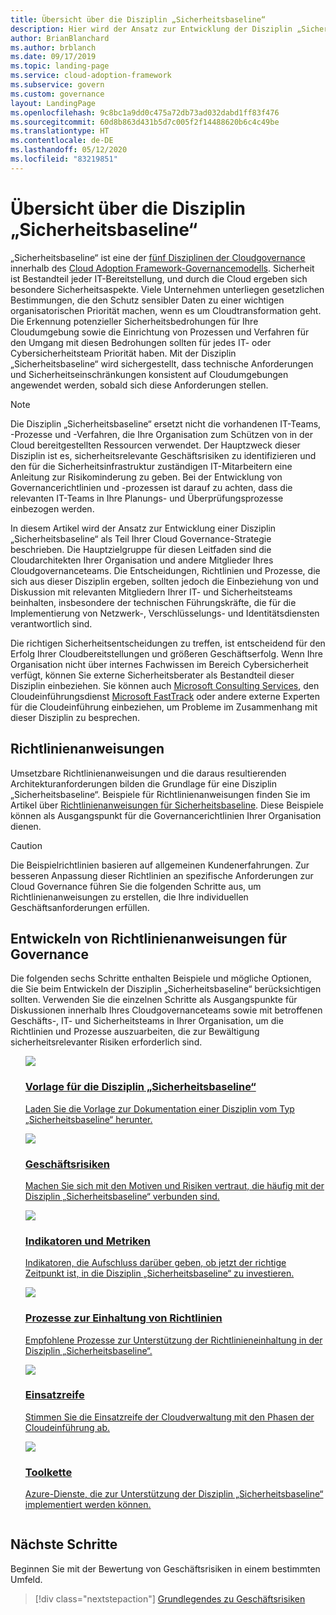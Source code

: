 ```yaml
---
title: Übersicht über die Disziplin „Sicherheitsbaseline“
description: Hier wird der Ansatz zur Entwicklung der Disziplin „Sicherheitsbaseline“ als Teil einer Cloudgovernancestrategie beschrieben.
author: BrianBlanchard
ms.author: brblanch
ms.date: 09/17/2019
ms.topic: landing-page
ms.service: cloud-adoption-framework
ms.subservice: govern
ms.custom: governance
layout: LandingPage
ms.openlocfilehash: 9c8bc1a9dd0c475a72db73ad032dabd1ff83f476
ms.sourcegitcommit: 60d8b863d431b5d7c005f2f14488620b6c4c49be
ms.translationtype: HT
ms.contentlocale: de-DE
ms.lasthandoff: 05/12/2020
ms.locfileid: "83219851"
---
```

# <a name="security-baseline-discipline-overview"></a>Übersicht über die Disziplin „Sicherheitsbaseline“

„Sicherheitsbaseline“ ist eine der [fünf Disziplinen der Cloudgovernance](../governance-disciplines.md) innerhalb des [Cloud Adoption Framework-Governancemodells](../index.md). Sicherheit ist Bestandteil jeder IT-Bereitstellung, und durch die Cloud ergeben sich besondere Sicherheitsaspekte. Viele Unternehmen unterliegen gesetzlichen Bestimmungen, die den Schutz sensibler Daten zu einer wichtigen organisatorischen Priorität machen, wenn es um Cloudtransformation geht. Die Erkennung potenzieller Sicherheitsbedrohungen für Ihre Cloudumgebung sowie die Einrichtung von Prozessen und Verfahren für den Umgang mit diesen Bedrohungen sollten für jedes IT- oder Cybersicherheitsteam Priorität haben. Mit der Disziplin „Sicherheitsbaseline“ wird sichergestellt, dass technische Anforderungen und Sicherheitseinschränkungen konsistent auf Cloudumgebungen angewendet werden, sobald sich diese Anforderungen stellen.

> [!NOTE]
> Die Disziplin „Sicherheitsbaseline“ ersetzt nicht die vorhandenen IT-Teams, -Prozesse und -Verfahren, die Ihre Organisation zum Schützen von in der Cloud bereitgestellten Ressourcen verwendet. Der Hauptzweck dieser Disziplin ist es, sicherheitsrelevante Geschäftsrisiken zu identifizieren und den für die Sicherheitsinfrastruktur zuständigen IT-Mitarbeitern eine Anleitung zur Risikominderung zu geben. Bei der Entwicklung von Governancerichtlinien und -prozessen ist darauf zu achten, dass die relevanten IT-Teams in Ihre Planungs- und Überprüfungsprozesse einbezogen werden.

In diesem Artikel wird der Ansatz zur Entwicklung einer Disziplin „Sicherheitsbaseline“ als Teil Ihrer Cloud Governance-Strategie beschrieben. Die Hauptzielgruppe für diesen Leitfaden sind die Cloudarchitekten Ihrer Organisation und andere Mitglieder Ihres Cloudgovernanceteams. Die Entscheidungen, Richtlinien und Prozesse, die sich aus dieser Disziplin ergeben, sollten jedoch die Einbeziehung von und Diskussion mit relevanten Mitgliedern Ihrer IT- und Sicherheitsteams beinhalten, insbesondere der technischen Führungskräfte, die für die Implementierung von Netzwerk-, Verschlüsselungs- und Identitätsdiensten verantwortlich sind.

Die richtigen Sicherheitsentscheidungen zu treffen, ist entscheidend für den Erfolg Ihrer Cloudbereitstellungen und größeren Geschäftserfolg. Wenn Ihre Organisation nicht über internes Fachwissen im Bereich Cybersicherheit verfügt, können Sie externe Sicherheitsberater als Bestandteil dieser Disziplin einbeziehen. Sie können auch [Microsoft Consulting Services](https://www.microsoft.com/industry/services/consulting), den Cloudeinführungsdienst [Microsoft FastTrack](https://azure.microsoft.com/programs/azure-fasttrack) oder andere externe Experten für die Cloudeinführung einbeziehen, um Probleme im Zusammenhang mit dieser Disziplin zu besprechen.

## <a name="policy-statements"></a>Richtlinienanweisungen

Umsetzbare Richtlinienanweisungen und die daraus resultierenden Architekturanforderungen bilden die Grundlage für eine Disziplin „Sicherheitsbaseline“. Beispiele für Richtlinienanweisungen finden Sie im Artikel über [Richtlinienanweisungen für Sicherheitsbaseline](./policy-statements.md). Diese Beispiele können als Ausgangspunkt für die Governancerichtlinien Ihrer Organisation dienen.

> [!CAUTION]
> Die Beispielrichtlinien basieren auf allgemeinen Kundenerfahrungen. Zur besseren Anpassung dieser Richtlinien an spezifische Anforderungen zur Cloud Governance führen Sie die folgenden Schritte aus, um Richtlinienanweisungen zu erstellen, die Ihre individuellen Geschäftsanforderungen erfüllen.

## <a name="develop-governance-policy-statements"></a>Entwickeln von Richtlinienanweisungen für Governance

Die folgenden sechs Schritte enthalten Beispiele und mögliche Optionen, die Sie beim Entwickeln der Disziplin „Sicherheitsbaseline“ berücksichtigen sollten. Verwenden Sie die einzelnen Schritte als Ausgangspunkte für Diskussionen innerhalb Ihres Cloudgovernanceteams sowie mit betroffenen Geschäfts-, IT- und Sicherheitsteams in Ihrer Organisation, um die Richtlinien und Prozesse auszuarbeiten, die zur Bewältigung sicherheitsrelevanter Risiken erforderlich sind.

<!-- markdownlint-disable MD033 -->

<ul class="panelContent cardsE">
<li style="display: flex; flex-direction: column;">
    <a href="./template.md">
        <div class="cardSize">
            <div class="cardPadding" >
                <div class="card" >
                    <div class="cardImageOuter">
                        <div class="cardImage">
                            <img src="../../_images/govern/process-template.png" class="x-hidden-focus"/>
                        </div>
                    </div>
                    <div class="cardText" style="padding-left:0px;">
                        <h3>Vorlage für die Disziplin „Sicherheitsbaseline“</h3>
                        <p class="x-hidden-focus">Laden Sie die Vorlage zur Dokumentation einer Disziplin vom Typ „Sicherheitsbaseline“ herunter.</p>
                    </div>
                </div>
            </div>
        </div>
    </a>
</li>
<li style="display: flex; flex-direction: column;">
    <a href="./business-risks.md">
        <div class="cardSize">
            <div class="cardPadding" >
                <div class="card" >
                    <div class="cardImageOuter">
                        <div class="cardImage">
                            <img src="../../_images/govern/process-risks.png" class="x-hidden-focus"/>
                        </div>
                    </div>
                    <div class="cardText" style="padding-left:0px;">
                        <h3>Geschäftsrisiken</h3>
                        <p class="x-hidden-focus">Machen Sie sich mit den Motiven und Risiken vertraut, die häufig mit der Disziplin „Sicherheitsbaseline“ verbunden sind.</p>
                    </div>
                </div>
            </div>
        </div>
    </a>
</li>
<li style="display: flex; flex-direction: column;">
    <a href="./metrics-tolerance.md">
        <div class="cardSize">
            <div class="cardPadding" >
                <div class="card" >
                    <div class="cardImageOuter">
                        <div class="cardImage">
                            <img src="../../_images/govern/process-metrics.png" class="x-hidden-focus"/>
                        </div>
                    </div>
                    <div class="cardText" style="padding-left:0px;">
                        <h3>Indikatoren und Metriken</h3>
                        <p class="x-hidden-focus">Indikatoren, die Aufschluss darüber geben, ob jetzt der richtige Zeitpunkt ist, in die Disziplin „Sicherheitsbaseline“ zu investieren.</p>
                    </div>
                </div>
            </div>
        </div>
    </a>
</li>
<li style="display: flex; flex-direction: column;">
    <a href="./compliance-processes.md">
        <div class="cardSize">
            <div class="cardPadding" >
                <div class="card" >
                    <div class="cardImageOuter">
                        <div class="cardImage">
                            <img src="../../_images/govern/process-enforce.png" class="x-hidden-focus"/>
                        </div>
                    </div>
                    <div class="cardText" style="padding-left:0px;">
                        <h3>Prozesse zur Einhaltung von Richtlinien</h3>
                        <p class="x-hidden-focus">Empfohlene Prozesse zur Unterstützung der Richtlinieneinhaltung in der Disziplin „Sicherheitsbaseline“.</p>
                    </div>
                </div>
            </div>
        </div>
    </a>
</li>
<li style="display: flex; flex-direction: column;">
    <a href="./discipline-improvement.md">
        <div class="cardSize">
            <div class="cardPadding" >
                <div class="card" >
                    <div class="cardImageOuter">
                        <div class="cardImage">
                            <img src="../../_images/govern/process-maturity.png" class="x-hidden-focus"/>
                        </div>
                    </div>
                    <div class="cardText" style="padding-left:0px;">
                        <h3>Einsatzreife</h3>
                        <p class="x-hidden-focus">Stimmen Sie die Einsatzreife der Cloudverwaltung mit den Phasen der Cloudeinführung ab.</p>
                    </div>
                </div>
            </div>
        </div>
    </a>
</li>
<li style="display: flex; flex-direction: column;">
    <a href="./toolchain.md">
        <div class="cardSize">
            <div class="cardPadding" >
                <div class="card" >
                    <div class="cardImageOuter">
                        <div class="cardImage">
                            <img src="../../_images/govern/process-toolchain.png" class="x-hidden-focus"/>
                        </div>
                    </div>
                    <div class="cardText" style="padding-left:0px;">
                        <h3>Toolkette</h3>
                        <p class="x-hidden-focus">Azure-Dienste, die zur Unterstützung der Disziplin „Sicherheitsbaseline“ implementiert werden können.</p>
                    </div>
                </div>
            </div>
        </div>
    </a>
</li>
</ul>

<!-- markdownlint-enable MD033 -->

## <a name="next-steps"></a>Nächste Schritte

Beginnen Sie mit der Bewertung von Geschäftsrisiken in einem bestimmten Umfeld.

> [!div class="nextstepaction"]
> [Grundlegendes zu Geschäftsrisiken](./business-risks.md)
